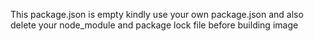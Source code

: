 This package.json is empty kindly use your own package.json and also delete your node_module and package lock file before building image
